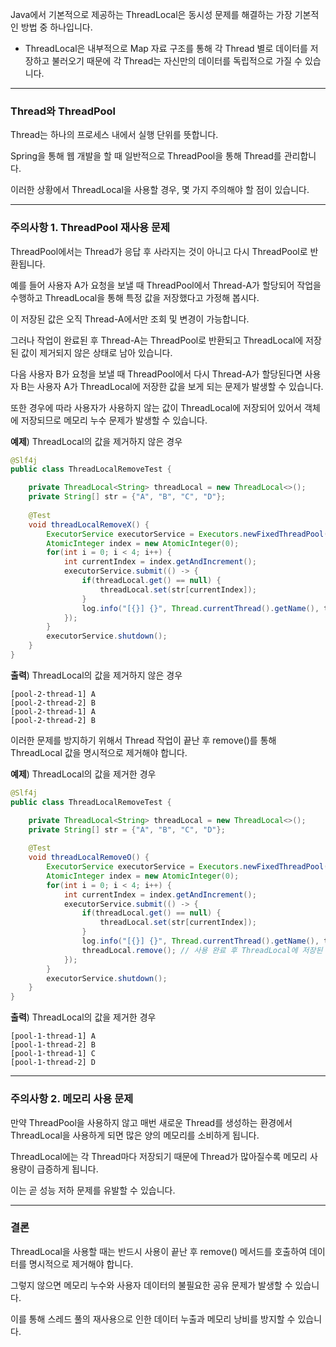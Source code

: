 Java에서 기본적으로 제공하는 ThreadLocal은 동시성 문제를 해결하는 가장 기본적인 방법 중 하나입니다.
- ThreadLocal은 내부적으로 Map 자료 구조를 통해 각 Thread 별로 데이터를 저장하고 불러오기 때문에 각 Thread는 자신만의 데이터를 독립적으로 가질 수 있습니다.

---
### Thread와 ThreadPool
Thread는 하나의 프로세스 내에서 실행 단위를 뜻합니다.

Spring을 통해 웹 개발을 할 때 일반적으로 ThreadPool을 통해 Thread를 관리합니다.

이러한 상황에서 ThreadLocal을 사용할 경우, 몇 가지 주의해야 할 점이 있습니다.

---
### 주의사항 1. ThreadPool 재사용 문제
ThreadPool에서는 Thread가 응답 후 사라지는 것이 아니고 다시 ThreadPool로 반환됩니다.

예를 들어 사용자 A가 요청을 보낼 때 ThreadPool에서 Thread-A가 할당되어 작업을 수행하고 ThreadLocal을 통해 특정 값을 저장했다고 가정해 봅시다.

이 저장된 값은 오직 Thread-A에서만 조회 및 변경이 가능합니다.

그러나 작업이 완료된 후 Thread-A는 ThreadPool로 반환되고 ThreadLocal에 저장된 값이 제거되지 않은 상태로 남아 있습니다.

다음 사용자 B가 요청을 보낼 때 ThreadPool에서 다시 Thread-A가 할당된다면 사용자 B는 사용자 A가 ThreadLocal에 저장한 값을 보게 되는 문제가 발생할 수 있습니다.

또한 경우에 따라 사용자가 사용하지 않는 값이 ThreadLocal에 저장되어 있어서 객체에 저장되므로 메모리 누수 문제가 발생할 수 있습니다.

**예제**) ThreadLocal의 값을 제거하지 않은 경우
```java
@Slf4j
public class ThreadLocalRemoveTest {

	private ThreadLocal<String> threadLocal = new ThreadLocal<>();
	private String[] str = {"A", "B", "C", "D"};
	
	@Test
	void threadLocalRemoveX() {
		ExecutorService executorService = Executors.newFixedThreadPool(2);
		AtomicInteger index = new AtomicInteger(0);
		for(int i = 0; i < 4; i++) {
			int currentIndex = index.getAndIncrement();
			executorService.submit(() -> {
				if(threadLocal.get() == null) {
					threadLocal.set(str[currentIndex]);
				}
				log.info("[{}] {}", Thread.currentThread().getName(), threadLocal.get());
			});
		}
		executorService.shutdown();
	}
}
```

**출력**) ThreadLocal의 값을 제거하지 않은 경우
```
[pool-2-thread-1] A
[pool-2-thread-2] B
[pool-2-thread-1] A
[pool-2-thread-2] B
```
이러한 문제를 방지하기 위해서 Thread 작업이 끝난 후 remove()를 통해 ThreadLocal 값을 명시적으로 제거해야 합니다.

**예제**) ThreadLocal의 값을 제거한 경우
```java
@Slf4j
public class ThreadLocalRemoveTest {

	private ThreadLocal<String> threadLocal = new ThreadLocal<>();
	private String[] str = {"A", "B", "C", "D"};
	
	@Test
	void threadLocalRemoveO() {
		ExecutorService executorService = Executors.newFixedThreadPool(2);
		AtomicInteger index = new AtomicInteger(0);
		for(int i = 0; i < 4; i++) {
			int currentIndex = index.getAndIncrement();
			executorService.submit(() -> {
				if(threadLocal.get() == null) {
					threadLocal.set(str[currentIndex]);
				}
				log.info("[{}] {}", Thread.currentThread().getName(), threadLocal.get());
				threadLocal.remove(); // 사용 완료 후 ThreadLocal에 저장된 값 제거
			});
		}
		executorService.shutdown();
	}
}
```
**출력**) ThreadLocal의 값을 제거한 경우
```
[pool-1-thread-1] A
[pool-1-thread-2] B
[pool-1-thread-1] C
[pool-1-thread-2] D
```
---
### 주의사항 2. 메모리 사용 문제
만약 ThreadPool을 사용하지 않고 매번 새로운 Thread를 생성하는 환경에서 ThreadLocal을 사용하게 되면 많은 양의 메모리를 소비하게 됩니다.

ThreadLocal에는 각 Thread마다 저장되기 때문에 Thread가 많아질수록 메모리 사용량이 급증하게 됩니다.

이는 곧 성능 저하 문제를 유발할 수 있습니다.

---
### 결론
ThreadLocal을 사용할 때는 반드시 사용이 끝난 후 remove() 메서드를 호출하여 데이터를 명시적으로 제거해야 합니다.

그렇지 않으면 메모리 누수와 사용자 데이터의 불필요한 공유 문제가 발생할 수 있습니다.

이를 통해 스레드 풀의 재사용으로 인한 데이터 누출과 메모리 낭비를 방지할 수 있습니다.
